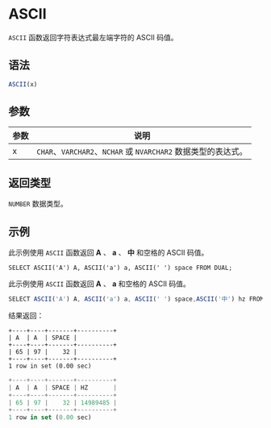 ASCII 
==========================



`ASCII` 函数返回字符表达式最左端字符的 ASCII 码值。

语法 
--------------

```javascript
ASCII(x)
```



参数 
--------------



| 参数 |                        说明                         |
|----|---------------------------------------------------|
| x  | `CHAR`、`VARCHAR2`、`NCHAR` 或 `NVARCHAR2` 数据类型的表达式。 |





返回类型 
----------------

`NUMBER` 数据类型。

示例 
--------------

此示例使用 `ASCII` 函数返回 **A** 、 **a** 、 **中** 和空格的 ASCII 码值。

```unknow
SELECT ASCII('A') A, ASCII('a') a, ASCII(' ') space FROM DUAL;
```



此示例使用 `ASCII` 函数返回 **A** 、 **a** 和空格的 ASCII 码值。

```javascript
SELECT ASCII('A') A, ASCII('a') a, ASCII(' ') space,ASCII('中') hz FROM DUAL;
```



结果返回：

```unknow
+----+----+-------+----------+
| A  | A  | SPACE | 
+----+----+-------+----------+
| 65 | 97 |    32 | 
+----+----+-------+----------+
1 row in set (0.00 sec)
```



```javascript
+----+----+-------+----------+
| A  | A  | SPACE | HZ       |
+----+----+-------+----------+
| 65 | 97 |    32 | 14989485 |
+----+----+-------+----------+
1 row in set (0.00 sec)
```


